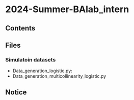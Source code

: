 # 2024-Summer-BAlab_intern

## Contents

## Files

### Simulatoin datasets

- Data_generation_logistic.py:
- Data_generation_multicollinearity_logistic.py

## Notice
